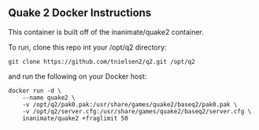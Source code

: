 ## Quake 2 Docker Instructions

This container is built off of the inanimate/quake2 container.

To run, clone this repo int your /opt/q2 directory:

```
git clone https://github.com/tnielsen2/q2.git /opt/q2
```

and run the following on your Docker host:
```
docker run -d \
    --name quake2 \
    -v /opt/q2/pak0.pak:/usr/share/games/quake2/baseq2/pak0.pak \
    -v /opt/q2/server.cfg:/usr/share/games/quake2/baseq2/server.cfg \
    inanimate/quake2 +fraglimit 50
```
